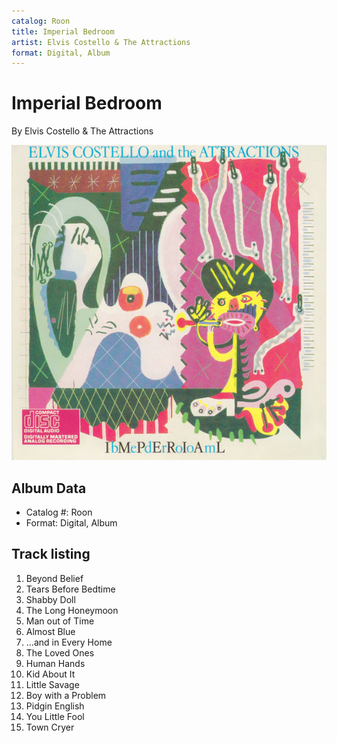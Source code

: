 ```yaml
---
catalog: Roon
title: Imperial Bedroom
artist: Elvis Costello & The Attractions
format: Digital, Album
---
```


# Imperial Bedroom

By Elvis Costello & The Attractions

![](../../assets/albumcovers/Elvis_Costello_and_The_Attractions-Imperial_Bedroom.png)

## Album Data

- Catalog #: Roon
- Format: Digital, Album


## Track listing


1. Beyond Belief
2. Tears Before Bedtime
3. Shabby Doll
4. The Long Honeymoon
5. Man out of Time
6. Almost Blue
7. ...and in Every Home
8. The Loved Ones
9. Human Hands
10. Kid About It
11. Little Savage
12. Boy with a Problem
13. Pidgin English
14. You Little Fool
15. Town Cryer


